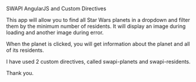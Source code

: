 SWAPI AngularJS and Custom Directives

This app will allow you to find all Star Wars planets in a dropdown and filter them by the minimum number of residents. It will display an image during loading and another image during error.

When the planet is clicked, you will get information about the planet and all of its residents.

I have used 2 custom directives, called swapi-planets and swapi-residents.

Thank you.